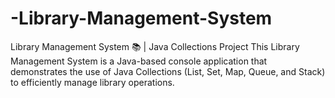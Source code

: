 # -Library-Management-System
Library Management System 📚 | Java Collections Project  This Library Management System is a Java-based console application that demonstrates the use of Java Collections (List, Set, Map, Queue, and Stack) to efficiently manage library operations.
